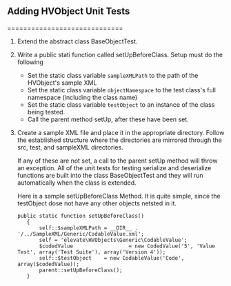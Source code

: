 ## Adding HVObject Unit Tests
=============================

1. Extend the abstract class BaseObjectTest.

2. Write a public stati function called setUpBeforeClass.
    Setup must do the following
    - Set the static class variable `sampleXMLPath` to the path of the HVObject's sample XML
    - Set the static class variable `objectNamespace` to the test class's full namespace (including the class name)
    - Set the static class variable `testObject` to an instance of the class being tested.
    - Call the parent method setUp, after these have been set.

3. Create a sample XML file and place it in the appropriate directory. Follow the established structure where the directories are mirrored through the src, test, and sampleXML directories.

   If any of these are not set, a call to the parent setUp method will throw an exception. All of the unit tests for
   testing serialize and deserialize functions are built into the class BaseObjectTest and they will run automatically
   when the class is extended.

   Here is a sample setUpBeforeClass Method. It is quite simple, since the testObject dose not have any other objects netsted in it.

    ```
    public static function setUpBeforeClass()
       {
           self::$sampleXMLPath = __DIR__ . '/../SampleXML/Generic/CodableValue.xml';
           self = 'elevate\HVObjects\Generic\CodableValue';
           $codedValue                  = new CodedValue('5', 'Value Test', array('Test Suite'), array('Version 4'));
           self::$testObject    = new CodableValue('Code', array($codedValue));
           parent::setUpBeforeClass();
       }
    ```
